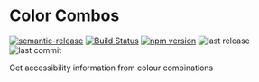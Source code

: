 # Color Combos

[![semantic-release](https://img.shields.io/badge/%20%20%F0%9F%93%A6%F0%9F%9A%80-semantic--release-e10079.svg)](https://github.com/semantic-release/semantic-release) [![Build Status](https://img.shields.io/endpoint.svg?url=https%3A%2F%2Factions-badge.atrox.dev%2FSiTaggart%2Fcolor-combos%2Fbadge&style=popout)](https://actions-badge.atrox.dev/SiTaggart/color-combos/goto) [![npm version](https://badge.fury.io/js/color-combos.svg)](https://badge.fury.io/js/color-combos) ![last release](https://img.shields.io/github/release-date/SiTaggart/color-combos) ![last commit](https://img.shields.io/github/last-commit/sitaggart/color-combos)

Get accessibility information from colour combinations
